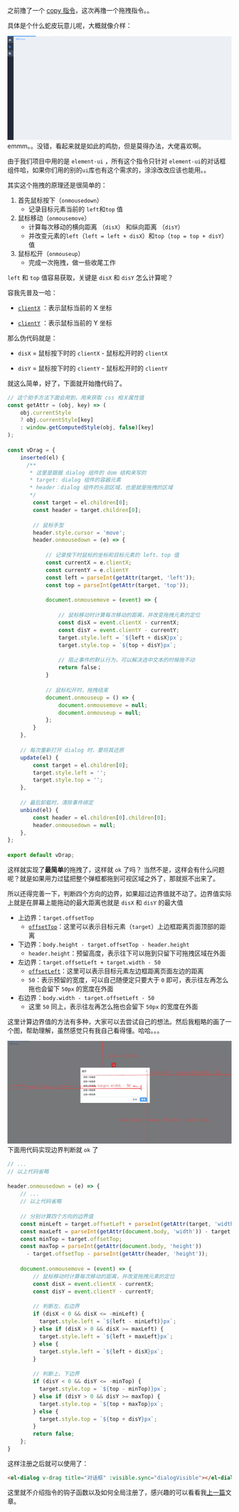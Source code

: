 
之前撸了一个 [copy 指令](./Vue自定义指令--Copy.md)，这次再撸一个拖拽指令。。

具体是个什么蛇皮玩意儿呢，大概就像介样：

![gif](/assets/img/drag_01.gif)
emmm。。没错，看起来就是如此的鸡肋，但是莫得办法，大佬喜欢啊。

由于我们项目中用的是 `element-ui` ，所有这个指令只针对 `element-ui`的对话框组件哈，如果你们用的别的`ui`库也有这个需求的，涂涂改改应该也能用。。

其实这个拖拽的原理还是很简单的：

1. 首先鼠标按下（`onmousedown`）
    * 记录目标元素当前的 `left`和`top` 值
2. 鼠标移动（`onmousemove`）
    * 计算每次移动的横向距离 （`disX`） 和纵向距离 （`disY`）
    * 并改变元素的`left`（`left = left + disX`）和`top`（`top = top + disY`）值
3. 鼠标松开（`onmouseup`）
    * 完成一次拖拽，做一些收尾工作

`left` 和 `top` 值容易获取，关键是 `disX` 和 `disY` 怎么计算呢？

容我先普及一哈：

* [`clientX`](https://developer.mozilla.org/zh-CN/docs/Web/API/MouseEvent/clientX) ：表示鼠标当前的 X 坐标

* [`clientY`](https://developer.mozilla.org/zh-CN/docs/Web/API/MouseEvent/clientY) ：表示鼠标当前的 Y 坐标

那么伪代码就是：

* `disX` = 鼠标按下时的 `clientX` - 鼠标松开时的 `clientX`

* `disY` = 鼠标按下时的 `clientY` - 鼠标松开时的 `clientY`

就这么简单，好了，下面就开始撸代码了。

```Javascript
// 这个助手方法下面会用到，用来获取 css 相关属性值
const getAttr = (obj, key) => (
    obj.currentStyle
    ? obj.currentStyle[key]
    : window.getComputedStyle(obj, false)[key]
);

const vDrag = {
    inserted(el) {
      /**
       * 这里是跟据 dialog 组件的 dom 结构来写的
       * target: dialog 组件的容器元素
       * header：dialog 组件的头部区域，也是就是拖拽的区域
       */
        const target = el.children[0];
        const header = target.children[0];

        // 鼠标手型
        header.style.cursor = 'move';
        header.onmousedown = (e) => {

            // 记录按下时鼠标的坐标和目标元素的 left、top 值
            const currentX = e.clientX;
            const currentY = e.clientY
            const left = parseInt(getAttr(target, 'left'));
            const top = parseInt(getAttr(target, 'top'));

            document.onmousemove = (event) => {

                // 鼠标移动时计算每次移动的距离，并改变拖拽元素的定位
                const disX = event.clientX - currentX;
                const disY = event.clientY - currentY;
                target.style.left = `${left + disX}px`;
                target.style.top = `${top + disY}px`;

                // 阻止事件的默认行为，可以解决选中文本的时候拖不动
                return false；
            }

            // 鼠标松开时，拖拽结束
            document.onmouseup = () => {
                document.onmousemove = null;
                document.onmouseup = null;
            };
        }
    },

    // 每次重新打开 dialog 时，要将其还原
    update(el) {
        const target = el.children[0];
        target.style.left = '';
        target.style.top = '';
    },

    // 最后卸载时，清除事件绑定
    unbind(el) {
        const header = el.children[0].children[0];
        header.onmousedown = null;
    },
};

export default vDrap;
```

这样就实现了**最简单**的拖拽了，这样就 `ok` 了吗？ 当然不是，这样会有什么问题呢？就是如果用力过猛把整个弹框都拖到可视区域之外了，那就抠不出来了。

所以还得完善一下，判断四个方向的边界，如果超过边界值就不动了。边界值实际上就是在屏幕上能拖动的最大距离也就是 `disX` 和 `disY` 的最大值

* 上边界：`target.offsetTop`
  * [`offsetTop`](https://developer.mozilla.org/zh-CN/docs/Web/API/HTMLElement/offsetTop)：这里可以表示目标元素（`target`）上边框距离页面顶部的距离
* 下边界：`body.height - target.offsetTop - header.height`
  * `header.height`：预留高度，表示往下可以拖到只留下可拖拽区域在外面
* 左边界：`target.offsetLeft + target.width - 50`
  * [`offsetLeft`](https://developer.mozilla.org/zh-CN/docs/Web/API/HTMLElement/offsetLeft)：这里可以表示目标元素左边框距离页面左边的距离
  * `50`：表示预留的宽度，可以自己随便定只要大于 `0` 即可，表示往左再怎么拖也会留下 `50px` 的宽度在外面
* 右边界：`body.width - target.offsetLeft - 50`
  * 这里 `50` 同上，表示往左再怎么拖也会留下 `50px` 的宽度在外面

这里计算边界值的方法有多种，大家可以去尝试自己的想法。然后我粗略的画了一个图，帮助理解，虽然感觉只有我自己看得懂。哈哈。。。

![pic](/assets/img/drag_02.png)
下面用代码实现边界判断就 `ok` 了

``` Javascript
// ...
// 以上代码省略

header.onmousedown = (e) => {
    // ...
    // 以上代码省略

    // 分别计算四个方向的边界值
    const minLeft = target.offsetLeft + parseInt(getAttr(target, 'width')) - 50;
    const maxLeft = parseInt(getAttr(document.body, 'width')) - target.offsetLeft - 50;
    const minTop = target.offsetTop;
    const maxTop = parseInt(getAttr(document.body, 'height'))
      - target.offsetTop - parseInt(getAttr(header, 'height'));

    document.onmousemove = (event) => {
        // 鼠标移动时计算每次移动的距离，并改变拖拽元素的定位
        const disX = event.clientX - currentX;
        const disY = event.clientY - currentY;

        // 判断左、右边界
        if (disX < 0 && disX <= -minLeft) {
          target.style.left = `${left - minLeft)}px`;
        } else if (disX > 0 && disX >= maxLeft) {
          target.style.left = `${left + maxLeft}px`;
        } else {
          target.style.left = `${left + disX}px`;
        }

        // 判断上、下边界
        if (disY < 0 && disY <= -minTop) {
          target.style.top = `${top - minTop)}px`;
        } else if (disY > 0 && disY >= maxTop) {
          target.style.top = `${top + maxTop}px`;
        } else {
          target.style.top = `${top + disY}px`;
        }
        return false;
    };
}
```

这样注册之后就可以使用了：

```html
<el-dialog v-drag title="对话框" :visible.sync="dialogVisible"></el-dialog>
```

这里就不介绍指令的钩子函数以及如何全局注册了，感兴趣的可以看看我[上一篇](https://juejin.im/post/5d7ee31e518825664525dfe5)文章。
